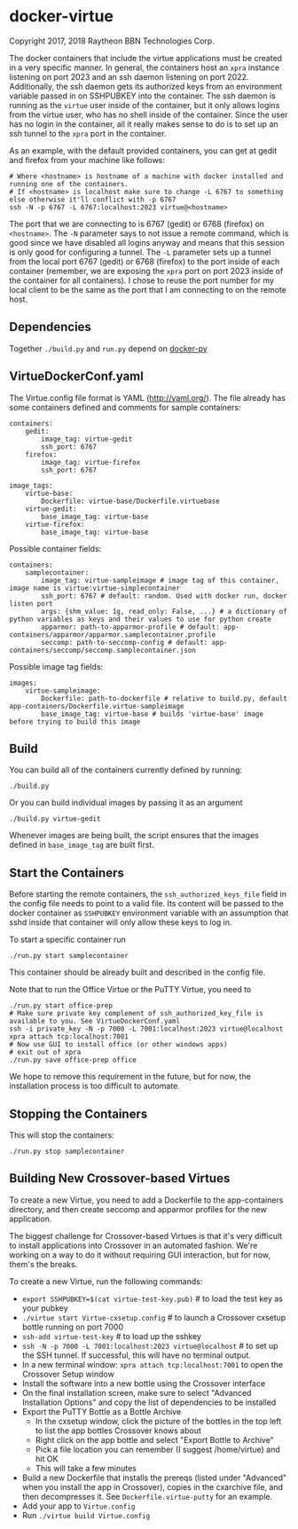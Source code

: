 docker-virtue
=============

Copyright 2017, 2018 Raytheon BBN Technologies Corp.

The docker containers that include the virtue applications must be created in a very specific manner. In general,
the containers host an `xpra` instance listening on port 2023 and an ssh daemon listening on port 2022. Additionally,
the ssh daemon gets its authorized keys from an environment variable passed in on SSHPUBKEY into the container. The ssh
daemon is running as the `virtue` user inside of the container, but it only allows logins from the virtue user, who has no shell
inside of the container. Since the user has no login in the container, all it really makes sense to do is to set up an ssh tunnel
to the `xpra` port in the container.

As an example, with the default provided containers, you can get at gedit and firefox from your machine like follows:

```
# Where <hostname> is hostname of a machine with docker installed and running one of the containers.
# If <hostname> is localhost make sure to change -L 6767 to something else otherwise it'll conflict with -p 6767
ssh -N -p 6767 -L 6767:localhost:2023 virtue@<hostname>
```
The port that we are connecting to is 6767 (gedit) or 6768 (firefox) on `<hostname>`. The `-N` parameter says to not issue a remote command, which
is good since we have disabled all logins anyway and means that this session is only good for configuring a tunnel. The `-L` parameter
sets up a tunnel from the local port 6767 (gedit) or 6768 (firefox) to the port inside of each container (remember, we are exposing
the `xpra` port on port 2023 inside of the container for all containers). I chose to reuse the port number for my local client to be the
same as the port that I am connecting to on the remote host.


Dependencies
------------

Together `./build.py` and `run.py` depend on [docker-py](https://github.com/docker/docker-py)

VirtueDockerConf.yaml
-------------

The Virtue.config file format is YAML (http://yaml.org/). The file already has some containers defined and comments for sample containers:
```
containers:
	gedit:
		image_tag: virtue-gedit
		ssh_port: 6767
	firefox:
		image_tag: virtue-firefox
		ssh_port: 6767

image_tags:
	virtue-base:
		Dockerfile: virtue-base/Dockerfile.virtuebase
	virtue-gedit:
		base_image_tag: virtue-base
	virtue-firefox:
		base_image_tag: virtue-base

```

Possible container fields:
```
containers:
	samplecontainer:
	    image_tag: virtue-sampleimage # image tag of this container, image name is virtue:virtue-simplecontainer
        ssh_port: 6767 # default: random. Used with docker run, docker listen port
        args: {shm_value: 1g, read_only: False, ...} # a dictionary of python variables as keys and their values to use for python create
        apparmor: path-to-apparmor-profile # default: app-containers/apparmor/apparmor.samplecontainer.profile
		seccomp: path-to-seccomp-config # default: app-containers/seccomp/seccomp.samplecontainer.json
```

Possible image tag fields:
```
images:
	virtue-sampleimage:
	    Dockerfile: path-to-dockerfile # relative to build.py, default app-containers/Dockerfile.virtue-sampleimage
	    base_image_tag: virtue-base # builds 'virtue-base' image before trying to build this image

```

Build
-----

You can build all of the containers currently defined by running:
```
./build.py
```

Or you can build individual images by passing it as an argument
```
./build.py virtue-gedit
```

Whenever images are being built, the script ensures that the images defined in `base_image_tag` are built first.

Start the Containers
--------------------

Before starting the remote containers, the `ssh_authorized_keys_file` field in the config file needs to point to a valid file. Its content will be passed to the docker container as `SSHPUBKEY` environment variable with an assumption that sshd inside that container will only allow these keys to log in.

To start a specific container run
```
./run.py start samplecontainer
```
This container should be already built and described in the config file.

Note that to run the Office Virtue or the PuTTY Virtue, you need to 
```
./run.py start office-prep
# Make sure private key complement of ssh_authorized_key_file is available to you. See VirtueDockerConf.yaml
ssh -i private_key -N -p 7000 -L 7001:localhost:2023 virtue@localhost
xpra attach tcp:localhost:7001
# Now use GUI to install office (or other windows apps)
# exit out of xpra
./run.py save office-prep office
```
We hope to remove this requirement in the future, but for now, the installation process is too difficult to automate.


Stopping the Containers
------------------------

This will stop the containers:
```
./run.py stop samplecontainer
```

Building New Crossover-based Virtues
------------------------

To create a new Virtue, you need to add a Dockerfile to the app-containers directory, and then create seccomp and apparmor profiles for the new application.

The biggest challenge for Crossover-based Virtues is that it's very difficult to install applications into Crossover in an automated fashion. We're working on a way to do it without requiring GUI interaction, but for now, them's the breaks.

To create a new Virtue, run the following commands:

- `export SSHPUBKEY=$(cat virtue-test-key.pub)` # to load the test key as your pubkey
- `./virtue start Virtue-cxsetup.config` # to launch a Crossover cxsetup bottle running on port 7000
- `ssh-add virtue-test-key` # to load up the sshkey
- `ssh -N -p 7000 -L 7001:localhost:2023 virtue@localhost` # to set up the SSH tunnel. If successful, this will have no terminal output.
- In a new terminal window: `xpra attach tcp:localhost:7001` to open the Crossover Setup window
- Install the software into a new bottle using the Crossover interface
- On the final installation screen, make sure to select "Advanced Installation Options" and copy the list of dependencies to be installed
- Export the PuTTY Bottle as a Bottle Archive
	- In the cxsetup window, click the picture of the bottles in the top left to list the app bottles Crossover knows about
	- Right click on the app bottle and select "Export Bottle to Archive"
	- Pick a file location you can remember (I suggest /home/virtue) and hit OK
	- This will take a few minutes
- Build a new Dockerfile that installs the prereqs (listed under "Advanced" when you install the app in Crossover), copies in the cxarchive file, and then decompresses it. See `Dockerfile.virtue-putty` for an example.
- Add your app to `Virtue.config`
- Run `./virtue build Virtue.config`
